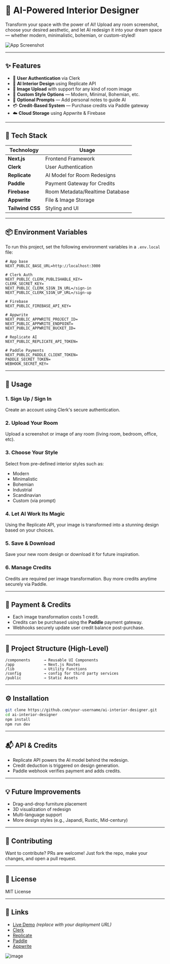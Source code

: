 
# 🏡 AI-Powered Interior Designer

Transform your space with the power of AI! Upload any room screenshot, choose your desired aesthetic, and let AI redesign it into your dream space — whether modern, minimalistic, bohemian, or custom-styled!

![App Screenshot](https://your-app-screenshot-link.com)

---

## ✨ Features

- 🔐 **User Authentication** via Clerk
- 🧠 **AI Interior Design** using Replicate API
- 📸 **Image Upload** with support for any kind of room image
- 🎨 **Custom Style Options** — Modern, Minimal, Bohemian, etc.
- 💬 **Optional Prompts** — Add personal notes to guide AI
- 💳 **Credit-Based System** — Purchase credits via Paddle gateway
- ☁️ **Cloud Storage** using Appwrite & Firebase

---

## 🚀 Tech Stack

| Technology     | Usage                            |
|----------------|----------------------------------|
| **Next.js**    | Frontend Framework               |
| **Clerk**      | User Authentication              |
| **Replicate**  | AI Model for Room Redesigns      |
| **Paddle**     | Payment Gateway for Credits      |
| **Firebase**   | Room Metadata/Realtime Database  |
| **Appwrite**   | File & Image Storage             |
| **Tailwind CSS**| Styling and UI                  |

---

## 📦 Environment Variables

To run this project, set the following environment variables in a `.env.local` file:

```env
# App base
NEXT_PUBLIC_BASE_URL=http://localhost:3000

# Clerk Auth
NEXT_PUBLIC_CLERK_PUBLISHABLE_KEY=
CLERK_SECRET_KEY=
NEXT_PUBLIC_CLERK_SIGN_IN_URL=/sign-in
NEXT_PUBLIC_CLERK_SIGN_UP_URL=/sign-up

# Firebase
NEXT_PUBLIC_FIREBASE_API_KEY=

# Appwrite
NEXT_PUBLIC_APPWRITE_PROJECT_ID=
NEXT_PUBLIC_APPWRITE_ENDPOINT=
NEXT_PUBLIC_APPWRITE_BUCKET_ID=

# Replicate AI
NEXT_PUBLIC_REPLICATE_API_TOKEN=

# Paddle Payments
NEXT_PUBLIC_PADDLE_CLIENT_TOKEN=
PADDLE_SECRET_TOKEN=
WEBHOOK_SECRET_KEY=
```

---

## 🧪 Usage

### 1. Sign Up / Sign In
Create an account using Clerk's secure authentication.

### 2. Upload Your Room
Upload a screenshot or image of any room (living room, bedroom, office, etc).

### 3. Choose Your Style
Select from pre-defined interior styles such as:
- Modern
- Minimalistic
- Bohemian
- Industrial
- Scandinavian
- Custom (via prompt)

### 4. Let AI Work Its Magic
Using the Replicate API, your image is transformed into a stunning design based on your choices.

### 5. Save & Download
Save your new room design or download it for future inspiration.

### 6. Manage Credits
Credits are required per image transformation. Buy more credits anytime securely via Paddle.

---

## 🛒 Payment & Credits

- Each image transformation costs 1 credit.
- Credits can be purchased using the **Paddle** payment gateway.
- Webhooks securely update user credit balance post-purchase.

---

## 📁 Project Structure (High-Level)

```
/components      → Reusable UI Components  
/app             → Next.js Routes  
/lib             → Utility Functions  
/config          → config for third party services  
/public          → Static Assets  
```

---

## ⚙️ Installation

```bash
git clone https://github.com/your-username/ai-interior-designer.git
cd ai-interior-designer
npm install
npm run dev
```

---

## 📬 API & Credits

- Replicate API powers the AI model behind the redesign.
- Credit deduction is triggered on design generation.
- Paddle webhook verifies payment and adds credits.

---

## 💡 Future Improvements

- Drag-and-drop furniture placement
- 3D visualization of redesign
- Multi-language support
- More design styles (e.g., Japandi, Rustic, Mid-century)

---

## 🙌 Contributing

Want to contribute? PRs are welcome! Just fork the repo, make your changes, and open a pull request.

---

## 📜 License

MIT License

---

## 🔗 Links

- [Live Demo](http://localhost:3000) *(replace with your deployment URL)*
- [Clerk](https://clerk.dev)
- [Replicate](https://replicate.com)
- [Paddle](https://paddle.com)
- [Appwrite](https://appwrite.io)

![image](https://github.com/user-attachments/assets/48e765b7-796b-42ce-ad11-5e112fa00ac1)
